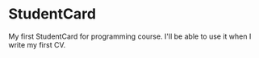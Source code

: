 # StudentCard
My first StudentCard for programming course. I'll be able to use it when I write my first CV.
